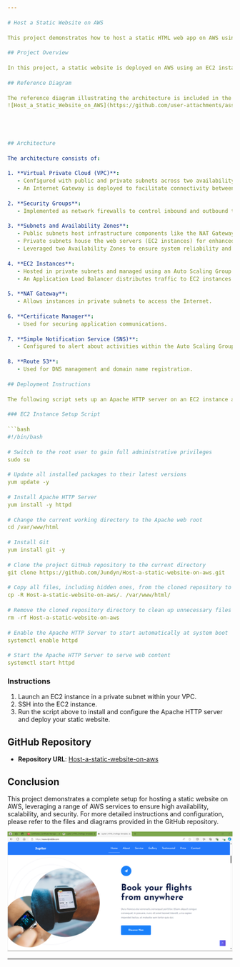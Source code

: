 ```yaml
---

# Host a Static Website on AWS

This project demonstrates how to host a static HTML web app on AWS using various services and configurations. The project includes a reference diagram, deployment scripts, and a detailed description of the AWS resources utilized.

## Project Overview

In this project, a static website is deployed on AWS using an EC2 instance within a well-architected VPC. The deployment leverages multiple AWS services to ensure scalability, reliability, and security. The primary components used are EC2 instances, an Application Load Balancer, an Auto Scaling Group, a NAT Gateway, and Route 53.

## Reference Diagram

The reference diagram illustrating the architecture is included in the GitHub repository.
![Host_a_Static_Website_on_AWS](https://github.com/user-attachments/assets/564d68a8-d835-4e64-a8ac-22829e8e8429)




## Architecture

The architecture consists of:

1. **Virtual Private Cloud (VPC)**:
   - Configured with public and private subnets across two availability zones.
   - An Internet Gateway is deployed to facilitate connectivity between VPC instances and the Internet.
   
2. **Security Groups**:
   - Implemented as network firewalls to control inbound and outbound traffic to EC2 instances.

3. **Subnets and Availability Zones**:
   - Public subnets host infrastructure components like the NAT Gateway and Application Load Balancer.
   - Private subnets house the web servers (EC2 instances) for enhanced security.
   - Leveraged two Availability Zones to ensure system reliability and fault tolerance.

4. **EC2 Instances**:
   - Hosted in private subnets and managed using an Auto Scaling Group to ensure high availability and scalability.
   - An Application Load Balancer distributes traffic to EC2 instances across multiple Availability Zones.

5. **NAT Gateway**:
   - Allows instances in private subnets to access the Internet.

6. **Certificate Manager**:
   - Used for securing application communications.

7. **Simple Notification Service (SNS)**:
   - Configured to alert about activities within the Auto Scaling Group.

8. **Route 53**:
   - Used for DNS management and domain name registration.

## Deployment Instructions

The following script sets up an Apache HTTP server on an EC2 instance and deploys the static website from a GitHub repository.

### EC2 Instance Setup Script

```bash
#!/bin/bash

# Switch to the root user to gain full administrative privileges
sudo su

# Update all installed packages to their latest versions
yum update -y

# Install Apache HTTP Server
yum install -y httpd

# Change the current working directory to the Apache web root
cd /var/www/html

# Install Git
yum install git -y

# Clone the project GitHub repository to the current directory
git clone https://github.com/Jundyn/Host-a-static-website-on-aws.git

# Copy all files, including hidden ones, from the cloned repository to the Apache web root
cp -R Host-a-static-website-on-aws/. /var/www/html/

# Remove the cloned repository directory to clean up unnecessary files
rm -rf Host-a-static-website-on-aws

# Enable the Apache HTTP Server to start automatically at system boot
systemctl enable httpd

# Start the Apache HTTP Server to serve web content
systemctl start httpd
```

### Instructions

1. Launch an EC2 instance in a private subnet within your VPC.
2. SSH into the EC2 instance.
3. Run the script above to install and configure the Apache HTTP server and deploy your static website.

## GitHub Repository

- **Repository URL**: [Host-a-static-website-on-aws](https://github.com/Jundyn/Host-a-static-website-on-aws)

## Conclusion

This project demonstrates a complete setup for hosting a static website on AWS, leveraging a range of AWS services to ensure high availability, scalability, and security. For more detailed instructions and configuration, please refer to the files and diagrams provided in the GitHub repository.

![WebPage](https://github.com/Jundyn/Host-a-static-website-on-aws/blob/main/WebPage.png)


---
```

